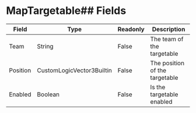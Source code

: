 # MapTargetable## Fields
|Field|Type|Readonly|Description|
|---|---|---|---|
|Team|String|False|The team of the targetable|
|Position|CustomLogicVector3Builtin|False|The position of the targetable|
|Enabled|Boolean|False|Is the targetable enabled|
